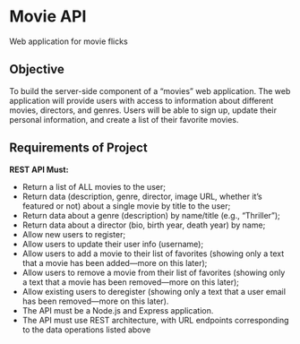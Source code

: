 # Movie API 
Web application for movie flicks

## Objective 
To build the server-side component of a “movies” web application. The web application will provide users with access to information about different movies, directors, and genres. Users will be able to sign up, update their personal information, and create a list of their favorite movies.

## Requirements of Project

<B> REST API Must: </B> 

- Return a list of ALL movies to the user;
- Return data (description, genre, director, image URL, whether it’s featured or not) about a single movie by title to the user;
- Return data about a genre (description) by name/title (e.g., “Thriller”);
- Return data about a director (bio, birth year, death year) by name;
- Allow new users to register;
- Allow users to update their user info (username);
- Allow users to add a movie to their list of favorites (showing only a text that a movie has been added—more on this later);
- Allow users to remove a movie from their list of favorites (showing only a text that a movie has been removed—more on this later);
- Allow existing users to deregister (showing only a text that a user email has been removed—more on this later).
- The API must be a Node.js and Express application.
- The API must use REST architecture, with URL endpoints corresponding to the data
operations listed above
